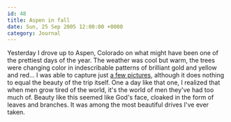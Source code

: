 ```yaml
---
id: 48
title: Aspen in fall
date: Sun, 25 Sep 2005 12:00:00 +0000
category: Journal
---
```


Yesterday I drove up to Aspen, Colorado on what might have been one of
the prettiest days of the year.  The weather was cool but warm, the
trees were changing color in indescribable patterns of brilliant gold
and yellow and red...  I was able to capture just [a few pictures](gallery/Colorado/Aspen/index.html),
although it does nothing to equal the beauty of the trip itself.  One a
day like that one, I realized that when men grow tired of the world,
it's the world of men they've had too much of.  Beauty like this seemed
like God's face, cloaked in the form of leaves and branches.  It was
among the most beautiful drives I've ever taken.


